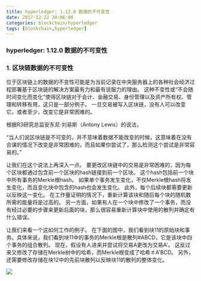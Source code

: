 ```yaml
---
title: hyperledger: 1.12.0 数据的不可变性
date: 2017-12-22 20:06:00
categories: blockchain/hyperledger
tags: [blockchain,hyperledger]
---
```

### hyperledger: 1.12.0 数据的不可变性

### 1. 区块链数据的不可变性
位于区块链上的数据的不变性可能是为当前记录在中央服务器上的各种社会经济过程部署基于区块链的解决方案最有力和最有说服力的理由。 这种不变性或“不会随时间变化而变化”使得区块链对于会计、金融交易、身份管理以及资产所有权、管理和转移有用，这只是一部分例子。 一旦交易被写入区块链，没有人可以改变它，或者至少，改变它是非常困难的。

根据R3研究总监安东尼·刘易斯（Antony Lewis）的说法，

“当人们说区块链是不可变的，并不意味着数据不能改变的时候，这意味着在没有合谋的情况下改变是非常困难的，而且如果你尝试了，那么检测这个尝试是非常容易的。”

让我们在这个说法上再深入一点。 要更改区块链中的交易是非常困难的，因为每个区块都通过包含前一个区块的hash链接到前一个区块。 这个hash包括前一个块中所有事务的Merkle根hash。 如果单个事务发生变化，不仅Merkle根hash将发生变化，而且变化块中包含的hash也会发生变化。 此外，每个后续块都需要更新以反映这一变化。 在工作量证明的情况下，重新计算该块和随后每个块的随机数所需的能量将是过高的。 另一方面，如果有人在一个块中修改了一个事务，而没有经过必要的步骤来更新后面的块，那么很容易重新计算块中使用的散列并确定有什么错误。

让我们来看一个这如何工作的例子。 在下面的图中，我们看到块11的原始块和事务。具体来说，我们看到块11中的事务的Merkle根是散列#ABCD，它是该块中四个事务的组合散列。 现在，假设有人进来并尝试将交易A更改为交易A'。 这反过来又修改了存储在Merkle树中的哈希，而Merkle根变成了哈希＃A'BCD。 另外，还需要修改存储在块12中的先前块散列以反映块11的散列的整体变化。

![](/static/images/docs/blockchain/hyperledger/BLOCKCHAIN_IMMUTABILITY.png)
